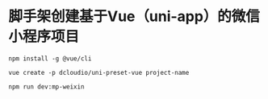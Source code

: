 # 脚手架创建基于Vue（uni-app）的微信小程序项目



```
npm install -g @vue/cli

vue create -p dcloudio/uni-preset-vue project-name

npm run dev:mp-weixin
```

